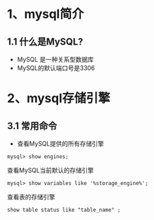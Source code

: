 # 1、mysql简介
## 1.1 什么是MySQL?
- MySQL 是一种关系型数据库
- MySQL的默认端口号是3306

# 2、mysql存储引擎
## 3.1 常用命令
- 查看MySQL提供的所有存储引擎

```mysql
mysql> show engines;
```
查看MySQL当前默认的存储引擎

```mysql
mysql> show variables like '%storage_engine%';
```

查看表的存储引擎

```mysql
show table status like "table_name" ;
```